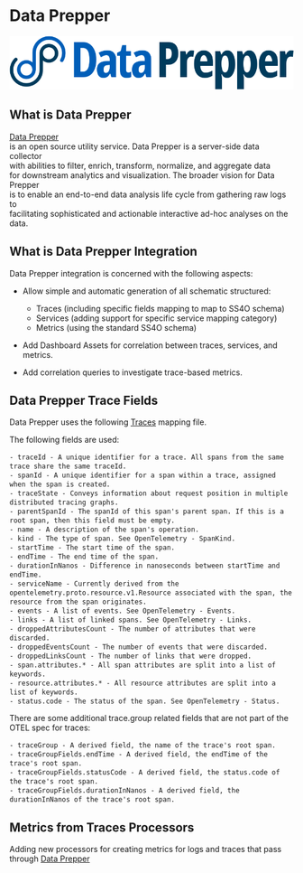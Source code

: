 # Data Prepper

![data-prepper](dataPrepper.svg)

## What is Data Prepper

[Data Prepper](https://github.com/opensearch-project/data-prepper/blob/main/docs/overview.md)  
is an open source utility service. Data Prepper is a server-side data collector  
with abilities to filter, enrich, transform, normalize, and aggregate data  
for downstream analytics and visualization. The broader vision for Data Prepper  
is to enable an end-to-end data analysis life cycle from gathering raw logs to  
facilitating sophisticated and actionable interactive ad-hoc analyses on the data.

## What is Data Prepper Integration

Data Prepper integration is concerned with the following aspects:

- Allow simple and automatic generation of all schematic structured:
  - Traces (including specific fields mapping to map to SS4O schema)
  - Services (adding support for specific service mapping category)
  - Metrics (using the standard SS4O schema)

- Add Dashboard Assets for correlation between traces, services, and metrics.

- Add correlation queries to investigate trace-based metrics.

## Data Prepper Trace Fields

Data Prepper uses the following [Traces](https://github.com/opensearch-project/data-prepper/blob/main/docs/schemas/trace-analytics/otel-v1-apm-span-index-template.md) mapping file.

The following fields are used:

```text
- traceId - A unique identifier for a trace. All spans from the same trace share the same traceId.
- spanId - A unique identifier for a span within a trace, assigned when the span is created.
- traceState - Conveys information about request position in multiple distributed tracing graphs.
- parentSpanId - The spanId of this span's parent span. If this is a root span, then this field must be empty.
- name - A description of the span's operation.
- kind - The type of span. See OpenTelemetry - SpanKind.
- startTime - The start time of the span.
- endTime - The end time of the span.
- durationInNanos - Difference in nanoseconds between startTime and endTime.
- serviceName - Currently derived from the opentelemetry.proto.resource.v1.Resource associated with the span, the resource from the span originates.
- events - A list of events. See OpenTelemetry - Events.
- links - A list of linked spans. See OpenTelemetry - Links.
- droppedAttributesCount - The number of attributes that were discarded.
- droppedEventsCount - The number of events that were discarded.
- droppedLinksCount - The number of links that were dropped.
- span.attributes.* - All span attributes are split into a list of keywords.
- resource.attributes.* - All resource attributes are split into a list of keywords.
- status.code - The status of the span. See OpenTelemetry - Status.
```

There are some additional trace.group related fields that are
not part of the OTEL spec for traces:
```
- traceGroup - A derived field, the name of the trace's root span.
- traceGroupFields.endTime - A derived field, the endTime of the trace's root span.
- traceGroupFields.statusCode - A derived field, the status.code of the trace's root span.
- traceGroupFields.durationInNanos - A derived field, the durationInNanos of the trace's root span.
```

## Metrics from Traces Processors

Adding new processors for creating metrics for logs and traces that pass through [Data Prepper](https://opensearch.org/blog/Announcing-Data-Prepper-2.1.0/)